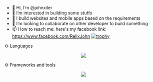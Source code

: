 - 👋 Hi, I’m @johnxiler
- 👀 I’m interested in building some stuffs
- 🌱 I build websites and mobile apps based on the requirements
- 💞️ I’m looking to collaborate on other developer to build something
- 📫 How to reach me: here's my facebook link: https://www.facebook.com/RelixJohn
  [![trophy](https://github-profile-trophy.vercel.app/?username=johnxiler&theme=onedark)](https://github.com/johnxiler/github-profile-trophy)

<!---
johnxiler/johnxiler is a ✨ special ✨ repository because its `README.md` (this file) appears on your GitHub profile.
You can click the Preview link to take a look at your changes.
--->
⚙️ Languages
<p align="center">
  <a href="https://skillicons.dev">
    <img src="https://skillicons.dev/icons?i=html,java,js,dart,go,lua,julia,mysql,php,py,ts,bash,cs,css" />
  </a>
</p>
⚙️ Frameworks and tools
<p align="center">
  <a href="https://skillicons.dev">
    <img src="https://skillicons.dev/icons?i=git,replit,bootstrap,arduino,flask,sqlite,flutter,github,nodejs,unity,postgres,materialui,visualstudio,godot,wordpress,postman,powershell,graphql,linux,firebase,materialui,figma,mongodb,netlify,powershell,qt,raspberrypi,stackoverflow,tailwind,tensorflow,vscode,codepen,dotnet,solidity,visualstudio" />
  </a>
</p>
